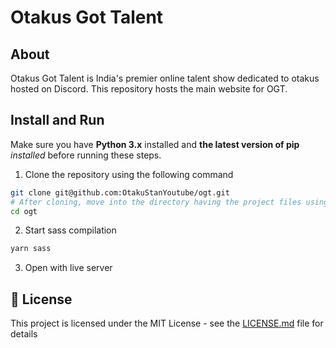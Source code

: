 <p align="center">
  <h1>Otakus Got Talent</h1>
</p>

## About
Otakus Got Talent is India's premier online talent show dedicated to otakus hosted on Discord. This repository hosts the main website for OGT.

## Install and Run

Make sure you have **Python 3.x** installed and **the latest version of pip** *installed* before running these steps.


1. Clone the repository using the following command

```bash
git clone git@github.com:OtakuStanYoutube/ogt.git
# After cloning, move into the directory having the project files using the change directory command
cd ogt
```

2. Start sass compilation
```bash
yarn sass
```

3. Open with live server



## 🔐 License

This project is licensed under the MIT License - see the [LICENSE.md](LICENSE.md) file for details